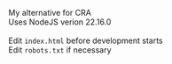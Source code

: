 My alternative for CRA<br>
Uses NodeJS verion 22.16.0<br><br>
Edit `index.html` before development starts<br>
Edit `robots.txt` if necessary
